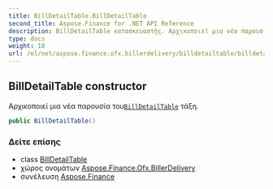 ```yaml
---
title: BillDetailTable.BillDetailTable
second_title: Aspose.Finance for .NET API Reference
description: BillDetailTable κατασκευαστής. Αρχικοποιεί μια νέα παρουσία τουBillDetailTable τάξη.
type: docs
weight: 10
url: /el/net/aspose.finance.ofx.billerdelivery/billdetailtable/billdetailtable/
---
```

## BillDetailTable constructor

Αρχικοποιεί μια νέα παρουσία του[`BillDetailTable`](../) τάξη.

```csharp
public BillDetailTable()
```

### Δείτε επίσης

* class [BillDetailTable](../)
* χώρος ονομάτων [Aspose.Finance.Ofx.BillerDelivery](../../billdetailtable/)
* συνέλευση [Aspose.Finance](../../../)


